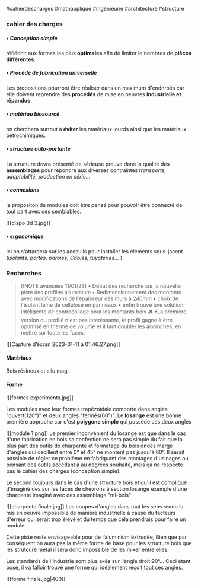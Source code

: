 #cahierdescharges #mathappliqué #ingénieurie #architecture #structure

### cahier des charges 

##### • Conception simple
réfléchir aux formes les plus __optimales__ afin de limiter le nombres de __pièces différentes__.

##### • Procédé de fabrication universelle
Les propositions pourront être réaliser dans un maximum d'endnroits car elle doivent reprendre des __procédés__ de mise en oeuvres __industrielle et répandue__.

##### • matériau biosourcé
on cherchera surtout à __éviter__ les matériaux lourds ainsi que les matériaux pétrochimiques.

##### • structure auto-portante
La structure devra présenté de sérieuse preuve dans la qualité des __assemblages__ pour répondre aux diverses contraintes _transports, adaptabilité, production en série..._

##### • connexions 
la propositon de modules doit être pensé pour pouvoir être connecté de tout part avec ces semblables.

![[dispo 3d 3.jpg]]

##### • ergonomique
Ici on s'attardera sur les acceuils pour installer les éléments sous-jacent (_isolants, portes, paroies, Câbles, tuyoteries..._ )




### Recherches

> [!NOTE avancées 11/01/23]
> • Début des recherche sur la nouvelle piste des profilés alluminium
> • Redimensionnement des montants avec modifications de l'épaisseur des murs à 240mm
> • choix de l'isolant laine de cellulose en panneaux
> • enfin trouvé une solution intéligente de contrecollage pour les montants bois 🪵
> •La première version du profilé n'est pas intéréssante, le profil gagne à ètre optimisé en therme de volume et il faut doubler les accroches, en mettre sur toute les faces.


![[Capture d’écran 2023-01-11 à 01.46.27.png]]

#### Matériaux
Bois résineux et allu magl.

#### Forme


![[formes experiments.jpg]]


Les modules avec leur formes trapézoïdale comporte dans angles "ouvert(120°)" et deux angles "fermés(60°)".
Le __losange__ est une bonne première approche car c'est __polygone simple__ qui possède ces deux angles

![[module 1.png]]
Le premier inconvénient du losange est que dans le cas d'une fabrication en bois sa confection ne sera pas simple du fait que la plus part des outils de charpente et formatage du bois ondes marge d'angles qui oscillent entre 0° et 45° ne montent pas jusqu'à 60°. Il serait possible de régler ce problème en fabriquant des montages d'usinages ou pensant des outils accédant à au degrées souhaité, mais ça ne respecte pas le cahier des charges (conception simple).

Le second toujours dans le cas d'une structure bois et qu'il est compliqué d'imaginé des sur les faces de chevrons à section losange exemple d'une charpente imaginé avec des assemblage "mi-bois"

![[charpente finale.jpg]]
Les coupes d'angles dans tout les sens rende la mis en oeuvre impossible de manière industrielle
à cause du facteurs d'erreur qui serait trop élevé et du temps que cela prendrais pour faire un module.

Cette piste reste envisageable pour de l’aluminium éxtrudée, Bien que par conséquent on aura pas la même forme de base pour les structure bois que les strutcure métal il sera donc impossible de les mixer entre elles.

Les standards de l'industrie sont plus axés sur l'angle droit 90°...
Ceci étant posé, il va falloir trouvé une forme qui idéalement reçoit tout ces angles.


![[forme finale.jpg|400]] 

